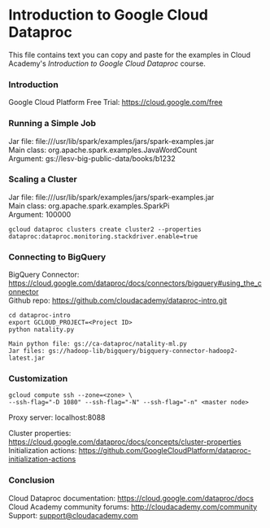 # Introduction to Google Cloud Dataproc
This file contains text you can copy and paste for the examples in Cloud Academy's _Introduction to Google Cloud Dataproc_ course.  

### Introduction
Google Cloud Platform Free Trial: https://cloud.google.com/free  

### Running a Simple Job
Jar file: file:///usr/lib/spark/examples/jars/spark-examples.jar  
Main class: org.apache.spark.examples.JavaWordCount  
Argument: gs://lesv-big-public-data/books/b1232  

### Scaling a Cluster
Jar file: file:///usr/lib/spark/examples/jars/spark-examples.jar  
Main class: org.apache.spark.examples.SparkPi  
Argument: 100000  
```
gcloud dataproc clusters create cluster2 --properties dataproc:dataproc.monitoring.stackdriver.enable=true
```

### Connecting to BigQuery
BigQuery Connector: https://cloud.google.com/dataproc/docs/connectors/bigquery#using_the_connector  
Github repo: https://github.com/cloudacademy/dataproc-intro.git  
```
cd dataproc-intro
export GCLOUD_PROJECT=<Project ID>
python natality.py
```
```
Main python file: gs://ca-dataproc/natality-ml.py
Jar files: gs://hadoop-lib/bigquery/bigquery-connector-hadoop2-latest.jar
```
### Customization
```
gcloud compute ssh --zone=<zone> \
--ssh-flag="-D 1080" --ssh-flag="-N" --ssh-flag="-n" <master node>
```
Proxy server: localhost:8088  

Cluster properties: https://cloud.google.com/dataproc/docs/concepts/cluster-properties  
Initialization actions: https://github.com/GoogleCloudPlatform/dataproc-initialization-actions  

### Conclusion
Cloud Dataproc documentation: https://cloud.google.com/dataproc/docs  
Cloud Academy community forums: http://cloudacademy.com/community  
Support: support@cloudacademy.com
